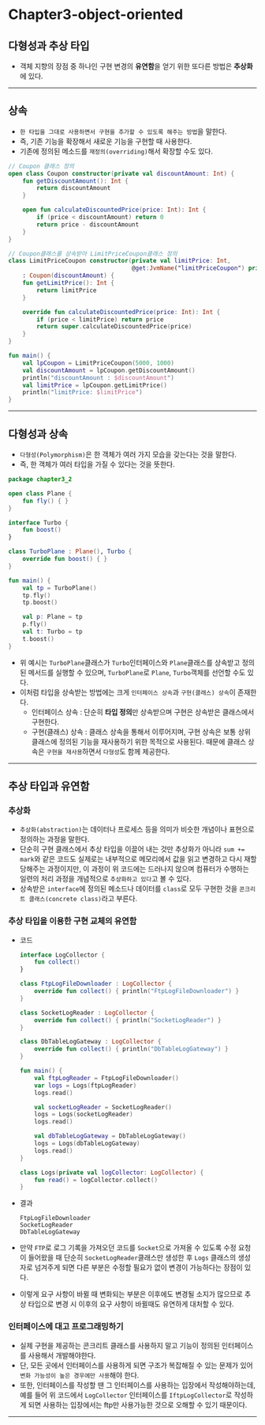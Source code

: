 # Chapter3-object-oriented

## 다형성과 추상 타입
- 객체 지향의 장점 중 하나인 구현 변경의 **유연함**을 얻기 위한 또다른 방법은 **추상화**에 있다.

---

## 상속
- `한 타입을 그대로 사용하면서 구현을 추가할 수 있도록 해주는 방법`을 말한다.
- 즉, 기존 기능을 확장해서 새로운 기능을 구현할 때 사용한다.
- 기존에 정의된 메소드를 `재정의(overriding)`해서 확장할 수도 있다.

```kotlin
// Coupon 클래스 정의
open class Coupon constructor(private val discountAmount: Int) {
    fun getDiscountAmount(): Int {
        return discountAmount
    }

    open fun calculateDiscountedPrice(price: Int): Int {
        if (price < discountAmount) return 0
        return price - discountAmount
    }
}

// Coupon클래스를 상속받아 LimitPriceCoupon클래스 정의
class LimitPriceCoupon constructor(private val limitPrice: Int,
                                   @get:JvmName("limitPriceCoupon") private val discountAmount: Int)
    : Coupon(discountAmount) {
    fun getLimitPrice(): Int {
        return limitPrice
    }

    override fun calculateDiscountedPrice(price: Int): Int {
        if (price < limitPrice) return price
        return super.calculateDiscountedPrice(price)
    }
}

fun main() {
    val lpCoupon = LimitPriceCoupon(5000, 1000)
    val discountAmount = lpCoupon.getDiscountAmount()
    println("discountAmount : $discountAmount")
    val limitPrice = lpCoupon.getLimitPrice()
    println("limitPrice: $limitPrice")
}
```

---

## 다형성과 상속
- `다형성(Polymorphism)`은 한 객체가 여러 가지 모습을 갖는다는 것을 말한다.
- 즉, 한 객체가 여러 타입을 가질 수 있다는 것을 뜻한다.
```kotlin
package chapter3_2

open class Plane {
    fun fly() { }
}

interface Turbo {
    fun boost()
}

class TurboPlane : Plane(), Turbo {
    override fun boost() { }
}

fun main() {
    val tp = TurboPlane()
    tp.fly()
    tp.boost()

    val p: Plane = tp
    p.fly()
    val t: Turbo = tp
    t.boost()
}
```
- 위 예시는 `TurboPlane`클래스가 `Turbo`인터페이스와 `Plane`클래스를 상속받고 정의된 메서드를 실행할 수 있으며, `TurboPlane`로 `Plane`, `Turbo`객체를 선언할 수도 있다. 
- 이처럼 타입을 상속받는 방법에는 크게 `인터페이스 상속`과 `구현(클래스) 상속`이 존재한다.
    - 인터페이스 상속 : 단순히 **타입 정의**만 상속받으며 구현은 상속받은 클래스에서 구현한다.
    - 구현(클래스) 상속 : 클래스 상속을 통해서 이루어지며, 구현 상속은 보통 상위 클래스에 정의된 기능을 재사용하기 위한 목적으로 사용된다. 때문에 클래스 상속은 `구현을 재사용`하면서 `다형성`도 함께 제공한다.

---

## 추상 타입과 유연함

### 추상화
- `추상화(abstraction)`는 데이터나 프로세스 등을 의미가 비슷한 개념이나 표현으로 정의하는 과정을 말한다.
- 단순히 구현 클래스에서 추상 타입을 이끌어 내는 것만 추상화가 아니라 `sum += mark`와 같은 코드도 실제로는 내부적으로 메모리에서 값을 읽고 변경하고 다시 재할당해주는 과정이지만, 이 과정이 위 코드에는 드러나지 않으며 컴퓨터가 수행하는 일련의 처리 과정을 개념적으로 `추상화하고 있다`고 볼 수 있다.
- 상속받은 `interface`에 정의된 메소드나 데이터를 `class`로 모두 구현한 것을 `콘크리트 클래스(concrete class)`라고 부른다. 

### 추상 타입을 이용한 구현 교체의 유연함
- 코드

    ```kotlin
    interface LogCollector {
        fun collect()
    }

    class FtpLogFileDownloader : LogCollector {
        override fun collect() { println("FtpLogFileDownloader") }
    }

    class SocketLogReader : LogCollector {
        override fun collect() { println("SocketLogReader") }
    }

    class DbTableLogGateway : LogCollector {
        override fun collect() { println("DbTableLogGateway") }
    }

    fun main() {
        val ftpLogReader = FtpLogFileDownloader()
        var logs = Logs(ftpLogReader)
        logs.read()

        val socketLogReader = SocketLogReader()
        logs = Logs(socketLogReader)
        logs.read()

        val dbTableLogGateway = DbTableLogGateway()
        logs = Logs(dbTableLogGateway)
        logs.read()
    }

    class Logs(private val logCollector: LogCollector) {
        fun read() = logCollector.collect()
    }
    ```
- 결과

    ```text
    FtpLogFileDownloader
    SocketLogReader
    DbTableLogGateway
    ```

- 만약 `FTP`로 로그 기록을 가져오던 코드를 `Socket`으로 가져올 수 있도록 수정 요청이 들어왔을 때 단순히 `SocketLogReader`클래스만 생성한 후 `Logs` 클래스의 생성자로 넘겨주게 되면 다른 부분은 수정할 필요가 없이 변경이 가능하다는 장점이 있다.
- 이렇게 요구 사항이 바뀔 때 변화되는 부분은 이후에도 변경될 소지가 많으므로 추상 타입으로 변경 시 이후의 요구 사항이 바뀔때도 유연하게 대처할 수 있다.

### 인터페이스에 대고 프로그래밍하기
- 실제 구현을 제공하는 콘크리트 클래스를 사용하지 말고 기능이 정의된 인터페이스를 사용해서 개발해야한다.
- 단, 모든 곳에서 인터페이스를 사용하게 되면 구조가 복잡해질 수 있는 문제가 있어 `변화 가능성이 높은 경우에만 사용`해야 한다.
- 또한, 인터페이스를 작성할 땐 그 인터페이스를 사용하는 입장에서 작성해야하는데, 예를 들어 위 코드에서 `LogCollector` 인터페이스를 `IftpLogCollector`로 작성하게 되면 사용하는 입장에서는 ftp만 사용가능한 것으로 오해할 수 있기 때문이다.

---
